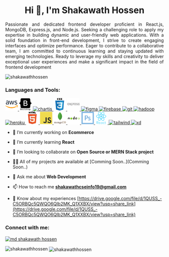 <h1 align="center">Hi 👋, I'm Shakawath Hossen</h1>
<p align="justify">Passionate and dedicated frontend developer proficient in React.js, MongoDB, Express.js, and Node.js. Seeking a challenging role to apply my expertise in building dynamic and user-friendly web applications. With a solid foundation in front-end development, I strive to create engaging interfaces and optimize performance. Eager to contribute to a collaborative team, I am committed to continuous learning and staying updated with emerging technologies. Ready to leverage my skills and creativity to deliver exceptional user experiences and make a significant impact in the field of frontend development</p>

<p align="left"> <img src="https://komarev.com/ghpvc/?username=shakawathhossen&label=Profile%20views&color=0e75b6&style=flat" alt="shakawathhossen" /> </p>

<h3 align="left">Languages and Tools:</h3>
<p align="left"> <a href="https://aws.amazon.com" target="_blank" rel="noreferrer"> <img src="https://raw.githubusercontent.com/devicons/devicon/master/icons/amazonwebservices/amazonwebservices-original-wordmark.svg" alt="aws" width="40" height="40"/> </a> <a href="https://getbootstrap.com" target="_blank" rel="noreferrer"> <img src="https://raw.githubusercontent.com/devicons/devicon/master/icons/bootstrap/bootstrap-plain-wordmark.svg" alt="bootstrap" width="40" height="40"/> </a> <a href="https://www.chartjs.org" target="_blank" rel="noreferrer"> <img src="https://www.chartjs.org/media/logo-title.svg" alt="chartjs" width="40" height="40"/> </a> <a href="https://www.w3schools.com/css/" target="_blank" rel="noreferrer"> <img src="https://raw.githubusercontent.com/devicons/devicon/master/icons/css3/css3-original-wordmark.svg" alt="css3" width="40" height="40"/> </a> <a href="https://expressjs.com" target="_blank" rel="noreferrer"> <img src="https://raw.githubusercontent.com/devicons/devicon/master/icons/express/express-original-wordmark.svg" alt="express" width="40" height="40"/> </a> <a href="https://www.figma.com/" target="_blank" rel="noreferrer"> <img src="https://www.vectorlogo.zone/logos/figma/figma-icon.svg" alt="figma" width="40" height="40"/> </a> <a href="https://firebase.google.com/" target="_blank" rel="noreferrer"> <img src="https://www.vectorlogo.zone/logos/firebase/firebase-icon.svg" alt="firebase" width="40" height="40"/> </a> <a href="https://git-scm.com/" target="_blank" rel="noreferrer"> <img src="https://www.vectorlogo.zone/logos/git-scm/git-scm-icon.svg" alt="git" width="40" height="40"/> </a> <a href="https://hadoop.apache.org/" target="_blank" rel="noreferrer"> <img src="https://www.vectorlogo.zone/logos/apache_hadoop/apache_hadoop-icon.svg" alt="hadoop" width="40" height="40"/> </a> <a href="https://heroku.com" target="_blank" rel="noreferrer"> <img src="https://www.vectorlogo.zone/logos/heroku/heroku-icon.svg" alt="heroku" width="40" height="40"/> </a> <a href="https://www.w3.org/html/" target="_blank" rel="noreferrer"> <img src="https://raw.githubusercontent.com/devicons/devicon/master/icons/html5/html5-original-wordmark.svg" alt="html5" width="40" height="40"/> </a> <a href="https://developer.mozilla.org/en-US/docs/Web/JavaScript" target="_blank" rel="noreferrer"> <img src="https://raw.githubusercontent.com/devicons/devicon/master/icons/javascript/javascript-original.svg" alt="javascript" width="40" height="40"/> </a> <a href="https://www.mongodb.com/" target="_blank" rel="noreferrer"> <img src="https://raw.githubusercontent.com/devicons/devicon/master/icons/mongodb/mongodb-original-wordmark.svg" alt="mongodb" width="40" height="40"/> </a> <a href="https://nodejs.org" target="_blank" rel="noreferrer"> <img src="https://raw.githubusercontent.com/devicons/devicon/master/icons/nodejs/nodejs-original-wordmark.svg" alt="nodejs" width="40" height="40"/> </a> <a href="https://www.photoshop.com/en" target="_blank" rel="noreferrer"> <img src="https://raw.githubusercontent.com/devicons/devicon/master/icons/photoshop/photoshop-line.svg" alt="photoshop" width="40" height="40"/> </a> <a href="https://reactjs.org/" target="_blank" rel="noreferrer"> <img src="https://raw.githubusercontent.com/devicons/devicon/master/icons/react/react-original-wordmark.svg" alt="react" width="40" height="40"/> </a> <a href="https://tailwindcss.com/" target="_blank" rel="noreferrer"> <img src="https://www.vectorlogo.zone/logos/tailwindcss/tailwindcss-icon.svg" alt="tailwind" width="40" height="40"/> </a> <a href="https://www.adobe.com/products/xd.html" target="_blank" rel="noreferrer"> <img src="https://cdn.worldvectorlogo.com/logos/adobe-xd.svg" alt="xd" width="40" height="40"/> </a> </p>

- 🔭 I’m currently working on **Ecommerce**

- 🌱 I’m currently learning **React**

- 👯 I’m looking to collaborate on **Open Source or MERN Stack project**

- 👨‍💻 All of my projects are available at [Comming Soon..](Comming Soon..)

- 💬 Ask me about **Web Development**

- 📫 How to reach me **shakawathcseinfo19@gmail.com**

- 📄 Know about my experiences [https://drive.google.com/file/d/1QUSS_-C5ORBQc5QWQO6QIb2MK_Q1XXBX/view?usp=share_link](https://drive.google.com/file/d/1QUSS_-C5ORBQc5QWQO6QIb2MK_Q1XXBX/view?usp=share_link)

<h3 align="left">Connect with me:</h3>
<p align="left">
<a href="https://linkedin.com/in/md shakawath hossen" target="blank"><img align="center" src="https://raw.githubusercontent.com/rahuldkjain/github-profile-readme-generator/master/src/images/icons/Social/linked-in-alt.svg" alt="md shakawath hossen" height="30" width="40" /></a>
</p>



<p><img align="left" src="https://github-readme-stats.vercel.app/api/top-langs?username=shakawathhossen&show_icons=true&locale=en&layout=compact" alt="shakawathhossen" /></p>

<p>&nbsp;<img align="center" src="https://github-readme-stats.vercel.app/api?username=shakawathhossen&show_icons=true&locale=en" alt="shakawathhossen" /></p>
